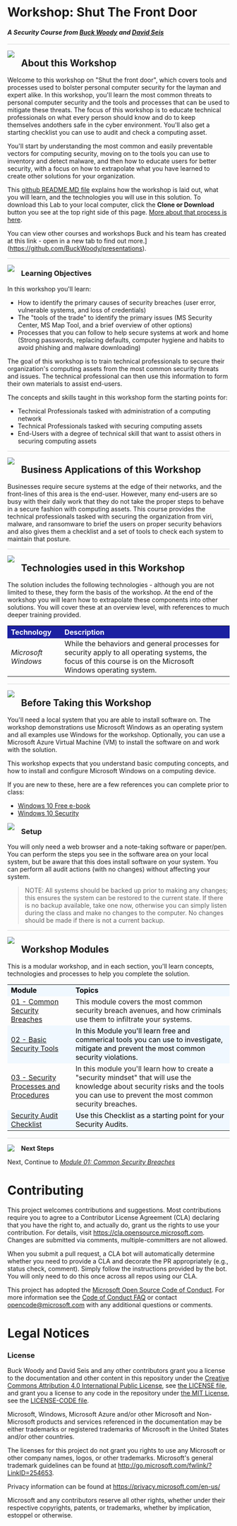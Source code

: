 # Workshop: Shut The Front Door

#### *A Security Course from [Buck Woody](https://aka.ms/buckwoody) and [David Seis](https://www.linkedin.com/in/davidseis/)*

<p style="border-bottom: 1px solid lightgrey;"></p>

<img style="float: left; margin: 0px 15px 15px 0px;" src="https://raw.githubusercontent.com/microsoft/sqlworkshops/master/graphics/textbubble.png"> <h2>About this Workshop</h2>

Welcome to this workshop on "Shut the front door", which covers tools and processes used to bolster personal computer security for the layman and expert alike. In this workshop, you'll learn the most common threats to personal computer security and the tools and processes that can be used to mitigate these threats. The focus of this workshop is to educate technical professionals on what every person should know and do to keep themselves andothers safe in the cyber environment. You'll also get a starting checklist you can use to audit and check a computing asset. 

You'll start by understanding the most common and easily preventable vectors for computing security, moving on to the tools you can use to inventory and detect malware, and then how to educate users for better security, with a focus on how to extrapolate what you have learned to create other solutions for your organization.

This [github README.MD file](https://github.com/BuckWoody/presentations/blob/master/shut_the_front_door/README.md) explains how the workshop is laid out, what you will learn, and the technologies you will use in this solution. To download this Lab to your local computer, click the **Clone or Download** button you see at the top right side of this page. [More about that process is here](https://help.github.com/en/github/creating-cloning-and-archiving-repositories/cloning-a-repository). 

You can view other courses and  workshops Buck and his team has created at this link - open in a new tab to find out more.](https://github.com/BuckWoody/presentations).

<p style="border-bottom: 1px solid lightgrey;"></p>

<img style="float: left; margin: 0px 15px 15px 0px;" src="https://raw.githubusercontent.com/microsoft/sqlworkshops/master/graphics/checkmark.png"> <h3>Learning Objectives</h3>

In this workshop you'll learn:
<br>

- How to identify the primary causes of security breaches (user error, vulnerable systems, and loss of credentials)
- The "tools of the trade" to identify the primary issues (MS Security Center, MS Map Tool, and a brief overview of other options)
- Processes that you can follow to help secure systems at work and home (Strong passwords, replacing defaults, computer hygiene and habits to avoid phishing and malware downloading)

The goal of this workshop is to train technical professionals to secure their organization's computing assets from the most common security threats and issues. The technical professional can then use this information to form their own materials to assist end-users. 

The concepts and skills taught in this workshop form the starting points for:

- Technical Professionals tasked with administration of a computing network
- Technical Professionals tasked with securing computing assets
- End-Users with a degree of technical skill that want to assist others in securing computing assets


<p style="border-bottom: 1px solid lightgrey;"></p>
<img style="float: left; margin: 0px 15px 15px 0px;" src="https://raw.githubusercontent.com/microsoft/sqlworkshops/master/graphics/building1.png"> <h2>Business Applications of this Workshop</h2>

Businesses require secure systems at the edge of their networks, and the front-lines of this area is the end-user. However, many end-users are so busy with their daily work that they do not take the proper steps to behave in a secure fashion with computing assets. This course provides the technical professionals tasked with securing the organization from viri, malware, and ransomware to brief the users on proper security behaviors and also gives them a checklist and a set of tools to check each system to maintain that posture. 


<p style="border-bottom: 1px solid lightgrey;"></p>

<img style="float: left; margin: 0px 15px 15px 0px;" src="https://raw.githubusercontent.com/microsoft/sqlworkshops/master/graphics/listcheck.png"> <h2>Technologies used in this Workshop</h2>

The solution includes the following technologies - although you are not limited to these, they form the basis of the workshop. At the end of the workshop you will learn how to extrapolate these components into other solutions. You will cover these at an overview level, with references to much deeper training provided.

 <table style="tr:nth-child(even) {background-color: #f2f2f2;}; text-align: left; display: table; border-collapse: collapse; border-spacing: 2px; border-color: gray;">

  <tr><th style="background-color: #1b20a1; color: white;">Technology</th> <th style="background-color: #1b20a1; color: white;">Description</th></tr>

  <tr><td><i>Microsoft Windows</i></td><td> While the behaviors and general processes for security apply to all operating systems, the focus of this course is on the Microsoft Windows operating system. </td></tr>

</table>

<p style="border-bottom: 1px solid lightgrey;"></p>

<img style="float: left; margin: 0px 15px 15px 0px;" src="https://raw.githubusercontent.com/microsoft/sqlworkshops/master/graphics/owl.png"> <h2>Before Taking this Workshop</h2>

You'll need a local system that you are able to install software on. The workshop demonstrations use Microsoft Windows as an operating system and all examples use Windows for the workshop. Optionally, you can use a Microsoft Azure Virtual Machine (VM) to install the software on and work with the solution.

This workshop expects that you understand basic computing concepts, and how to install and configure Microsoft Windows on a computing device. 

If you are new to these, here are a few references you can complete prior to class:

-  [Windows 10 Free e-book](https://www.filecritic.com/windows10-free-ebook-filecritic.pdf)
-  [Windows 10 Security](https://www.microsoft.com/en-us/windows/comprehensive-security)

<img style="float: left; margin: 0px 15px 15px 0px;" src="https://raw.githubusercontent.com/microsoft/sqlworkshops/master/graphics/bulletlist.png"> <h3>Setup</h3>

You will only need a web browser and a note-taking software or paper/pen. You can perform the steps you see in the software area on your local system, but be aware that this does install software on your system. You can perform all audit actions (with no changes) without affecting your system. 

> NOTE: All systems should be backed up prior to making any changes; this ensures the system can be restored to the current state. If there is no backup available, take one now, otherwise you can simply listen during the class and make no changes to the computer. No changes should be made if there is not a current backup. 

<p style="border-bottom: 1px solid lightgrey;"></p>

<img style="float: left; margin: 0px 15px 15px 0px;" src="https://raw.githubusercontent.com/microsoft/sqlworkshops/master/graphics/bookpencil.png"> <h2>Workshop Modules</h2>

This is a modular workshop, and in each section, you'll learn concepts, technologies and processes to help you complete the solution.

<table style="tr:nth-child(even) {background-color: #f2f2f2;}; text-align: left; display: table; border-collapse: collapse; border-spacing: 5px; border-color: gray;">

<tr><td style="background-color: AliceBlue; color: black;"><b>Module</b></td><td style="background-color: AliceBlue; color: black;"><b>Topics</b></td></tr>

<tr><td><a href="https://github.com/BuckWoody/presentations/blob/master/shut_the_front_door/shut_the_front_door/Module01.md" target="_blank"> 01 - Common Security Breaches </a></td><td> This module covers the most common security breach avenues, and how criminals use them to infiltrate your systems.</td></tr>

<tr><td style="background-color: AliceBlue; color: black;"><a href="https://github.com/BuckWoody/presentations/blob/master/shut_the_front_door/shut_the_front_door/Module02.md" target="_blank"> 02 - Basic Security Tools</a> </td><td td style="background-color: AliceBlue; color: black;"> In this Module you'll learn free and commerical tools you can use to investigate, mitigate and prevent the most common security violations. </td></tr>

<tr><td><a href="https://github.com/BuckWoody/presentations/blob/master/shut_the_front_door/shut_the_front_door/Module03.md" target="_blank"> 03 - Security Processes and Procedures </a></td><td> In this module you'll learn how to create a "security mindset" that will use the knowledge about security risks and the tools you can use to prevent the most common security breaches.</td></tr>

<tr><td style="background-color: AliceBlue; color: black;"><a href="https://github.com/BuckWoody/presentations/blob/master/shut_the_front_door/shut_the_front_door/SecurityAuditChecklist-Edge.md" target="_blank"> Security Audit Checklist</a> </td><td td style="background-color: AliceBlue; color: black;"> Use this Checklist as a starting point for your Security Audits. </td></tr>

</table>

<p style="border-bottom: 1px solid lightgrey;"></p>

<p><img style="float: left; margin: 0px 15px 15px 0px;" src="https://raw.githubusercontent.com/microsoft/sqlworkshops/master/graphics/geopin.png"><b>Next Steps</b></p>

Next, Continue to <a href="https://github.com/BuckWoody/presentations/blob/master/shut_the_front_door/shut_the_front_door/Module01.md" target="_blank"><i> Module 01: Common Security Breaches</i></a>

# Contributing

This project welcomes contributions and suggestions.  Most contributions require you to agree to a Contributor License Agreement (CLA) declaring that you have the right to, and actually do, grant us the rights to use your contribution. For details, visit https://cla.opensource.microsoft.com. Changes are submitted via comments, multiple-committers are not allowed. 

When you submit a pull request, a CLA bot will automatically determine whether you need to provide a CLA and decorate the PR appropriately (e.g., status check, comment). Simply follow the instructions provided by the bot. You will only need to do this once across all repos using our CLA.

This project has adopted the [Microsoft Open Source Code of Conduct](https://opensource.microsoft.com/codeofconduct/).
For more information see the [Code of Conduct FAQ](https://opensource.microsoft.com/codeofconduct/faq/) or
contact [opencode@microsoft.com](mailto:opencode@microsoft.com) with any additional questions or comments.

# Legal Notices

### License
Buck Woody and David Seis and any other contributors grant you a license to the documentation and other content in this repository under the [Creative Commons Attribution 4.0 International Public License](https://creativecommons.org/licenses/by/4.0/legalcode), see [the LICENSE file](https://github.com/MicrosoftDocs/mslearn-tailspin-spacegame-web/blob/master/LICENSE), and grant you a license to any code in the repository under [the MIT License](https://opensource.org/licenses/MIT), see the [LICENSE-CODE file](https://github.com/MicrosoftDocs/mslearn-tailspin-spacegame-web/blob/master/LICENSE-CODE).

Microsoft, Windows, Microsoft Azure and/or other Microsoft and Non-Microsoft products and services referenced in the documentation may be either trademarks or registered trademarks of Microsoft in the United States and/or other countries.

The licenses for this project do not grant you rights to use any Microsoft or other company names, logos, or other trademarks.
Microsoft's general trademark guidelines can be found at http://go.microsoft.com/fwlink/?LinkID=254653.

Privacy information can be found at https://privacy.microsoft.com/en-us/

Microsoft and any contributors reserve all other rights, whether under their respective copyrights, patents,
or trademarks, whether by implication, estoppel or otherwise.

